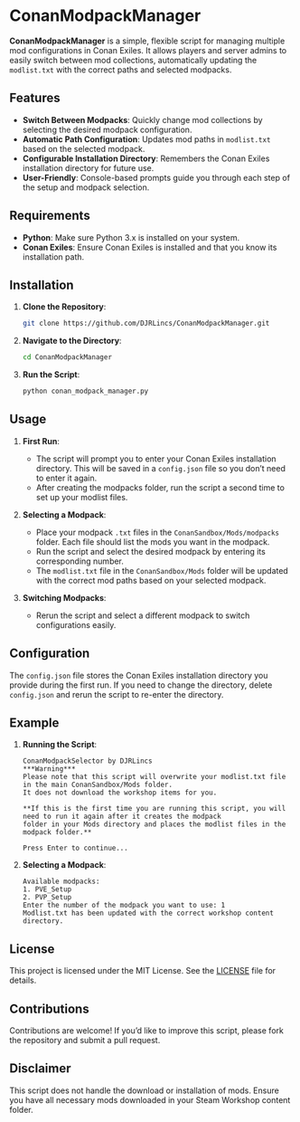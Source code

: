 # ConanModpackManager

**ConanModpackManager** is a simple, flexible script for managing multiple mod configurations in Conan Exiles. It allows players and server admins to easily switch between mod collections, automatically updating the `modlist.txt` with the correct paths and selected modpacks.

## Features

- **Switch Between Modpacks**: Quickly change mod collections by selecting the desired modpack configuration.
- **Automatic Path Configuration**: Updates mod paths in `modlist.txt` based on the selected modpack.
- **Configurable Installation Directory**: Remembers the Conan Exiles installation directory for future use.
- **User-Friendly**: Console-based prompts guide you through each step of the setup and modpack selection.

## Requirements

- **Python**: Make sure Python 3.x is installed on your system.
- **Conan Exiles**: Ensure Conan Exiles is installed and that you know its installation path.

## Installation

1. **Clone the Repository**:
   ```bash
   git clone https://github.com/DJRLincs/ConanModpackManager.git
   ```
2. **Navigate to the Directory**:
   ```bash
   cd ConanModpackManager
   ```
3. **Run the Script**:
   ```bash
   python conan_modpack_manager.py
   ```

## Usage

1. **First Run**:
   - The script will prompt you to enter your Conan Exiles installation directory. This will be saved in a `config.json` file so you don’t need to enter it again.
   - After creating the modpacks folder, run the script a second time to set up your modlist files.

2. **Selecting a Modpack**:
   - Place your modpack `.txt` files in the `ConanSandbox/Mods/modpacks` folder. Each file should list the mods you want in the modpack.
   - Run the script and select the desired modpack by entering its corresponding number.
   - The `modlist.txt` file in the `ConanSandbox/Mods` folder will be updated with the correct mod paths based on your selected modpack.

3. **Switching Modpacks**:
   - Rerun the script and select a different modpack to switch configurations easily.

## Configuration

The `config.json` file stores the Conan Exiles installation directory you provide during the first run. If you need to change the directory, delete `config.json` and rerun the script to re-enter the directory.

## Example

1. **Running the Script**:
   ```plaintext
   ConanModpackSelector by DJRLincs
   ***Warning***
   Please note that this script will overwrite your modlist.txt file in the main ConanSandbox/Mods folder.
   It does not download the workshop items for you.
   
   **If this is the first time you are running this script, you will need to run it again after it creates the modpack
   folder in your Mods directory and places the modlist files in the modpack folder.**
   
   Press Enter to continue...
   ```
   
2. **Selecting a Modpack**:
   ```plaintext
   Available modpacks:
   1. PVE_Setup
   2. PVP_Setup
   Enter the number of the modpack you want to use: 1
   Modlist.txt has been updated with the correct workshop content directory.
   ```

## License

This project is licensed under the MIT License. See the [LICENSE](LICENSE) file for details.

## Contributions

Contributions are welcome! If you’d like to improve this script, please fork the repository and submit a pull request.

## Disclaimer
This script does not handle the download or installation of mods. Ensure you have all necessary mods downloaded in your Steam Workshop content folder.
